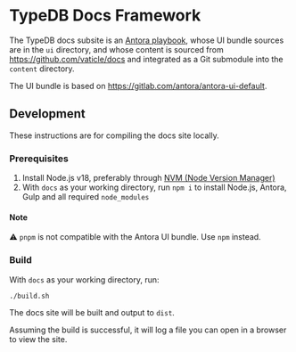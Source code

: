 # TypeDB Docs Framework

The TypeDB docs subsite is an [Antora playbook](https://antora.org), whose UI bundle sources are in the `ui`
directory, and whose content is sourced from https://github.com/vaticle/docs and integrated as a Git submodule into
the `content` directory.

The UI bundle is based on https://gitlab.com/antora/antora-ui-default.

## Development

These instructions are for compiling the docs site locally.

### Prerequisites

1. Install Node.js v18, preferably through [NVM (Node Version Manager)](https://github.com/nvm-sh/nvm)
2. With `docs` as your working directory, run `npm i` to install Node.js, Antora, Gulp and all required `node_modules`

#### Note

⚠️ `pnpm` is not compatible with the Antora UI bundle. Use `npm` instead.

### Build

With `docs` as your working directory, run:
```shell
./build.sh
```

The docs site will be built and output to `dist`.

Assuming the build is successful, it will log a file you can open in a browser to view the site.
